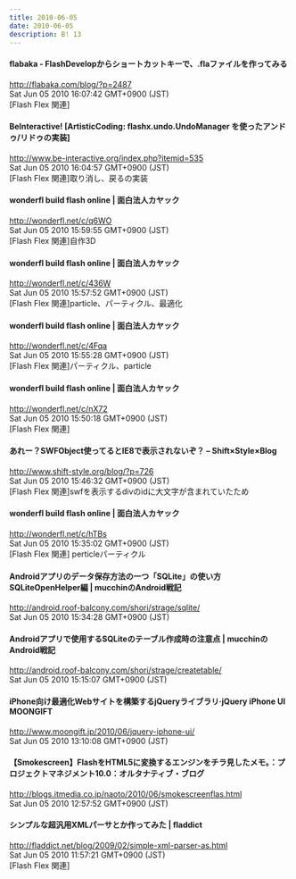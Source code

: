 ```yaml
---
title: 2010-06-05
date: 2010-06-05
description: B! 13
---
```


#### flabaka - FlashDevelopからショートカットキーで、.flaファイルを作ってみる
http://flabaka.com/blog/?p=2487<br>
Sat Jun 05 2010 16:07:42 GMT+0900 (JST)<br>
[Flash Flex 関連]


#### BeInteractive! [ArtisticCoding: flashx.undo.UndoManager を使ったアンドゥ/リドゥの実装]
http://www.be-interactive.org/index.php?itemid=535<br>
Sat Jun 05 2010 16:04:57 GMT+0900 (JST)<br>
[Flash Flex 関連]取り消し、戻るの実装


#### wonderfl build flash online | 面白法人カヤック
http://wonderfl.net/c/q6WO<br>
Sat Jun 05 2010 15:59:55 GMT+0900 (JST)<br>
[Flash Flex 関連]自作3D


#### wonderfl build flash online | 面白法人カヤック
http://wonderfl.net/c/436W<br>
Sat Jun 05 2010 15:57:52 GMT+0900 (JST)<br>
[Flash Flex 関連]particle、パーティクル、最適化


#### wonderfl build flash online | 面白法人カヤック
http://wonderfl.net/c/4Fqa<br>
Sat Jun 05 2010 15:55:28 GMT+0900 (JST)<br>
[Flash Flex 関連]パーティクル、particle


#### wonderfl build flash online | 面白法人カヤック
http://wonderfl.net/c/nX72<br>
Sat Jun 05 2010 15:50:18 GMT+0900 (JST)<br>
[Flash Flex 関連]


####  あれー？SWFObject使ってるとIE8で表示されないぞ？ – Shift×Style×Blog
http://www.shift-style.org/blog/?p=726<br>
Sat Jun 05 2010 15:46:32 GMT+0900 (JST)<br>
[Flash Flex 関連]swfを表示するdivのidに大文字が含まれていたため


#### wonderfl build flash online | 面白法人カヤック
http://wonderfl.net/c/hTBs<br>
Sat Jun 05 2010 15:35:02 GMT+0900 (JST)<br>
[Flash Flex 関連] perticleパーティクル


#### Androidアプリのデータ保存方法の一つ「SQLite」の使い方 SQLiteOpenHelper編  |  mucchinのAndroid戦記
http://android.roof-balcony.com/shori/strage/sqlite/<br>
Sat Jun 05 2010 15:34:28 GMT+0900 (JST)<br>


#### Androidアプリで使用するSQLiteのテーブル作成時の注意点  |  mucchinのAndroid戦記
http://android.roof-balcony.com/shori/strage/createtable/<br>
Sat Jun 05 2010 15:15:07 GMT+0900 (JST)<br>


#### iPhone向け最適化Webサイトを構築するjQueryライブラリ·jQuery iPhone UI MOONGIFT
http://www.moongift.jp/2010/06/jquery-iphone-ui/<br>
Sat Jun 05 2010 13:10:08 GMT+0900 (JST)<br>


#### 【Smokescreen】FlashをHTML5に変換するエンジンをチラ見したメモ。：プロジェクトマネジメント10.0：オルタナティブ・ブログ
http://blogs.itmedia.co.jp/naoto/2010/06/smokescreenflas.html<br>
Sat Jun 05 2010 12:57:52 GMT+0900 (JST)<br>


#### シンプルな超汎用XMLパーサとか作ってみた | fladdict
http://fladdict.net/blog/2009/02/simple-xml-parser-as.html<br>
Sat Jun 05 2010 11:57:21 GMT+0900 (JST)<br>
[Flash Flex 関連]


